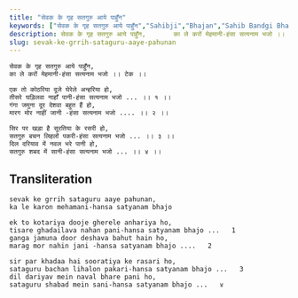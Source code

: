 ```yaml
---
title: "सेवक के गृह सतगुरु आये पाहुँन"
keywords: ["सेवक के गृह सतगुरु आये पाहुँन","Sahibji","Bhajan","Sahib Bandgi Bhajan","Sant Kabir Bhajan","bhajan lyrics","साहिब बंदगी भजन","भजन"]
description: सेवक के गृह सतगुरु आये पाहुँन,       का ले करों मेहमानी-हंसा सत्यनाम भजो ।। टेक ।।          एक तो कोठरिया दूजे घेरेले अन्हरिया हो,       तीसरे घड़िल
slug: sevak-ke-grrih-sataguru-aaye-pahunan
---
```


  
    सेवक के गृह सतगुरु आये पाहुँन,  
    का ले करों मेहमानी-हंसा सत्यनाम भजो ।। टेक ।।  
  
    एक तो कोठरिया दूजे घेरेले अन्हरिया हो,  
    तीसरे घड़िलवा नाहाँ पानी-हंसा सत्यनाम भजो ... ।। १ ।।  
    गंगा जमुना दूर देशवा बहुत हैं हो,  
    मारग मोर नाहीं जानी -हंसा सत्यनाम भजो .... ।। २ ।।  
  
    सिर पर खड़ा है सूरतिया के रसरी हो,  
    सतगुरु बचन लिहलों पकरी-हंसा सत्यनाम भजो ... ।। ३ ।।  
    दिल दरियाव में नवल भरे पानी हो,  
    सतगुरु शबद में सानी-हंसा सत्यनाम भजो ... ।। ४ ।।  


## Transliteration

  
    sevak ke grrih sataguru aaye pahunan,  
    ka le karon mehamani-hansa satyanam bhajo      
  
    ek to kotariya dooje gherele anhariya ho,  
    tisare ghadailava nahan pani-hansa satyanam bhajo ...   1    
    ganga jamuna door deshava bahut hain ho,  
    marag mor nahin jani -hansa satyanam bhajo ....   2    
  
    sir par khadaa hai sooratiya ke rasari ho,  
    sataguru bachan lihalon pakari-hansa satyanam bhajo ...   3    
    dil dariyav mein naval bhare pani ho,  
    sataguru shabad mein sani-hansa satyanam bhajo ...   ४    

  